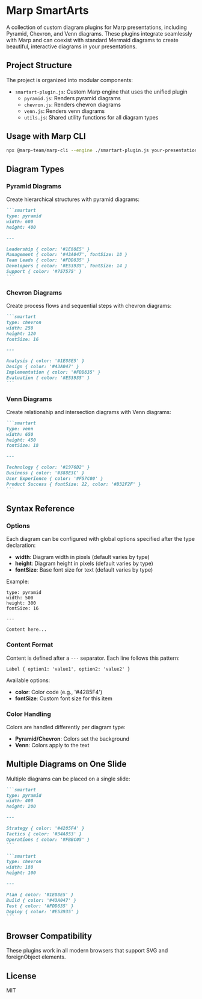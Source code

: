 # Marp SmartArts

A collection of custom diagram plugins for Marp presentations, including Pyramid, Chevron, and Venn diagrams. These plugins integrate seamlessly with Marp and can coexist with standard Mermaid diagrams to create beautiful, interactive diagrams in your presentations.

## Project Structure

The project is organized into modular components:

- `smartart-plugin.js`: Custom Marp engine that uses the unified plugin
  - `pyramid.js`: Renders pyramid diagrams
  - `chevron.js`: Renders chevron diagrams
  - `venn.js`: Renders venn diagrams
  - `utils.js`: Shared utility functions for all diagram types

## Usage with Marp CLI

```bash
npx @marp-team/marp-cli --engine ./smartart-plugin.js your-presentation.md --output your-presentation.html
```

## Diagram Types

### Pyramid Diagrams

Create hierarchical structures with pyramid diagrams:

````markdown
```smartart
type: pyramid
width: 600
height: 400

---

Leadership { color: '#1E88E5' }
Management { color: '#43A047', fontSize: 18 }
Team Leads { color: '#FDD835' }
Developers { color: '#E53935', fontSize: 14 }
Support { color: '#757575' }
```
````

### Chevron Diagrams

Create process flows and sequential steps with chevron diagrams:

````markdown
```smartart
type: chevron
width: 250
height: 120
fontSize: 16

---

Analysis { color: '#1E88E5' }
Design { color: '#43A047' }
Implementation { color: '#FDD835' }
Evaluation { color: '#E53935' }
```
````

### Venn Diagrams

Create relationship and intersection diagrams with Venn diagrams:

````markdown
```smartart
type: venn
width: 650
height: 450
fontSize: 18

---

Technology { color: '#1976D2' }
Business { color: '#388E3C' }
User Experience { color: '#F57C00' }
Product Success { fontSize: 22, color: '#D32F2F' }
```
````

## Syntax Reference

### Options

Each diagram can be configured with global options specified after the type declaration:

- **width**: Diagram width in pixels (default varies by type)
- **height**: Diagram height in pixels (default varies by type)
- **fontSize**: Base font size for text (default varies by type)

Example:

```smartart
type: pyramid
width: 500
height: 300
fontSize: 16

---

Content here...
```

### Content Format

Content is defined after a `---` separator. Each line follows this pattern:

```
Label { option1: 'value1', option2: 'value2' }
```

Available options:

- **color**: Color code (e.g., '#4285F4')
- **fontSize**: Custom font size for this item

### Color Handling

Colors are handled differently per diagram type:

- **Pyramid/Chevron**: Colors set the background
- **Venn**: Colors apply to the text

## Multiple Diagrams on One Slide

Multiple diagrams can be placed on a single slide:

````markdown
```smartart
type: pyramid
width: 400
height: 200

---

Strategy { color: '#4285F4' }
Tactics { color: '#34A853' }
Operations { color: '#FBBC05' }
```

```smartart
type: chevron
width: 180
height: 100

---

Plan { color: '#1E88E5' }
Build { color: '#43A047' }
Test { color: '#FDD835' }
Deploy { color: '#E53935' }
```
````

## Browser Compatibility

These plugins work in all modern browsers that support SVG and foreignObject elements.

## License

MIT
